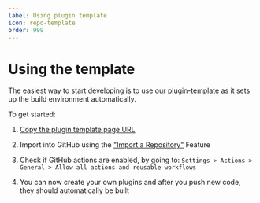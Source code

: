 ```yaml
---
label: Using plugin template
icon: repo-template
order: 999
---
```


# Using the template
The easiest way to start developing is to use our [plugin-template](https://codeberg.org/cloudstream/plugin-template) as it sets up the build environment automatically.

To get started:

1) <a href="https://codeberg.org/cloudstream/plugin-template" target="_blank">Copy the plugin template page URL</a>

2) Import into GitHub using the <a href="https://github.com/new/import" target="_blank">"Import a Repository"</a> Feature

3) Check if GitHub actions are enabled, by going to: `Settings > Actions > General > Allow all actions and reusable workflows`

4) You can now create your own plugins and after you push new code, they should automatically be built

